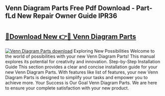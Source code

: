 ## Venn Diagram Parts Free Pdf Download - Part-fLd New Repair Owner Guide lPR36

# <h2><a href="http://dfn6pe.blite.top/?on=Venn+Diagram+Parts">🔗Download New 👉🔴 Venn Diagram Parts</a></h2>

[![Venn Diagram Parts download](https://i.imgur.com/lujVjoI.png)](http://dfn6pe.blite.top/?on=Venn+Diagram+Parts)
Exploring New Possibilities Welcome to the world of possibilities with your new Venn Diagram Parts! This manual explores its potential for creativity and innovation. Step-by-Step Installation Guide This section provides a clear and concise installation guide for your new Venn Diagram Parts. With features like list of features, your new Venn Diagram Parts is designed to simplify your tasks and empower you to achieve more. Your Success is Our Goal Venn Diagram Parts. We are here to ensure your complete satisfaction with your new product.
